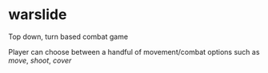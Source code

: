 # warslide

Top down, turn based combat game

Player can choose between a handful of movement/combat options such as *move*, *shoot*, *cover*